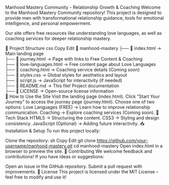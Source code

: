 Manhood Mastery Community - Relationship Growth & Coaching
Welcome to the Manhood Mastery Community repository! This project is designed to provide men with transformational relationship guidance, tools for emotional intelligence, and personal empowerment.

Our site offers free resources like understanding love languages, as well as coaching services for deeper relationship mastery.

📂 Project Structure
css
Copy
Edit
📂 manhood-mastery
 ├── 📄 index.html  → Main landing page  
 ├── 📄 journey.html  → Page with links to Free Content & Coaching  
 ├── 📄 love-languages.html  → Free content page about Love Languages  
 ├── 📄 coaching.html  → Coaching service details (Coming soon)  
 ├── 📄 styles.css  → Global styles for aesthetics and layout  
 ├── 📄 script.js  → JavaScript for interactivity (if needed)  
 ├── 📄 README.md  → This file! Project documentation  
 ├── 📄 LICENSE  → Open-source license information  
🚀 How to Use the Site
Visit the landing page (index.html).
Click "Start Your Journey" to access the journey page (journey.html).
Choose one of two options:
Love Languages (FREE) → Learn how to improve relationship communication.
Coaching → Explore coaching services (Coming soon).
🎨 Tech Stack
HTML5 → Structuring the content.
CSS3 → Styling and design consistency.
JavaScript (Optional) → Adding future interactivity.
📥 Installation & Setup
To run this project locally:

Clone the repository:
sh
Copy
Edit
git clone https://github.com/your-username/manhood-mastery.git
cd manhood-mastery
Open index.html in a browser to preview the site.
🌱 Contributing
We welcome feedback and contributions! If you have ideas or suggestions:

Open an issue in the GitHub repository.
Submit a pull request with improvements.
📜 License
This project is licensed under the MIT License – feel free to modify and use it!
